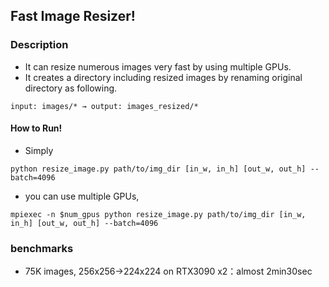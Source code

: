 ## Fast Image Resizer!

### Description

- It can resize numerous images very fast by using multiple GPUs.
- It creates a directory including resized images by renaming original directory as following. 

```
input: images/* → output: images_resized/*
```



#### How to Run!

- Simply 

```
python resize_image.py path/to/img_dir [in_w, in_h] [out_w, out_h] --batch=4096
```

- you can use multiple GPUs, 

```
mpiexec -n $num_gpus python resize_image.py path/to/img_dir [in_w, in_h] [out_w, out_h] --batch=4096
```



### benchmarks

- 75K images, 256x256→224x224 on RTX3090 x2：almost 2min30sec

 